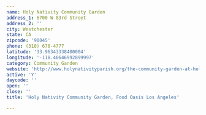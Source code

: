 ```yaml
---
name: Holy Nativity Community Garden
address_1: 6700 W 83rd Street
address_2: ''
city: Westchester
state: CA
zipcode: '90045'
phone: (310) 670-4777
latitude: '33.96343338400004'
longitude: '-118.40646992899997'
category: Community Garden
website: 'http://www.holynativityparish.org/the-community-garden-at-holy-nativity/'
active: 'Y'
daycode: ''
open: ''
close: ''
title: 'Holy Nativity Community Garden, Food Oasis Los Angeles'

---
```

